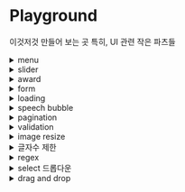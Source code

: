 # Playground

이것저것 만들어 보는 곳
특히, UI 관련 작은 파츠들

<details>
<summary>menu</summary>

## menu

### drop down

drop down menu without javascript

</details>

<details>
<summary>slider</summary>

## slider

### create react app

- [x] made slider with react-slick
- [ ] what is hammer
- [ ] what is swipeableview

[react에서 window resize 이벤트](https://velog.io/@dblee/React-resize-%EC%9D%B4%EB%B2%A4%ED%8A%B8-%EB%B0%9C%EC%83%9D-%EC%8B%9C-%EC%BB%B4%ED%8F%AC%EB%84%8C%ED%8A%B8-%EB%A6%AC%EB%A0%8C%EB%8D%94)

</details>

<details>
<summary>award</summary>

## award

- mainList : 자바스크립트로 리액트 처럼 html 삽입하는 부분.

- [convert string to DOM nodes](https://davidwalsh.name/convert-html-stings-dom-nodes)
</details>

<details>
<summary>form</summary>

## form

- 이미지 업로드
- label만 보여주고 나머지 input 부분을 숨길 수 도 있구나
- [x] formData가 뭔지 알아보기
- 이미지가 포함되면 서버에선 'content-type': 'multipart/form-data; boundary=----WebKitFormBoundaryjHlBOsNKdipheLFR' 으로 전달되고
- body엔 값이 없음

### Cypress

- npm install cypress --save-dev
- npx cypress open
- package.json과 같은 위치에 cypress.json을 만들고 baseUrl 설정 가능
- [get](https://docs.cypress.io/api/commands/get)
- [contains](https://docs.cypress.io/api/commands/contains#Examples)

#### 참고

- https://github.com/TaehwanGo/nuber-eats-frontend/blob/master/cypress/support/commands.ts
- https://github.com/TaehwanGo/nuber-eats-frontend/blob/master/cypress/integration/user/edit-profile.ts
- [label만 보여주기](https://velog.io/@minkyeong-ko/HTMLCSSJS-%EC%9D%B4%EB%AF%B8%EC%A7%80-%EC%97%85%EB%A1%9C%EB%93%9C-%ED%8C%8C%EC%9D%BC%EC%9D%B4%EB%A6%84-%EB%82%98%ED%83%80%EB%82%B4%EA%B8%B0-%ED%99%94%EB%A9%B4%EC%97%90-%EC%9D%B4%EB%AF%B8%EC%A7%80-%EB%B3%B4%EC%97%AC%EC%A3%BC%EA%B8%B0)
- [이미지 프리뷰](https://stackoverflow.com/questions/4459379/preview-an-image-before-it-is-uploaded)
- [send form data using axios](https://www.codegrepper.com/code-examples/javascript/axios+file+upload)
- [FormData](https://developer.mozilla.org/en-US/docs/Web/API/FormData/FormData)
- [javascript FormData](https://developer.mozilla.org/en-US/docs/Web/API/FormData/Using_FormData_Objects)

</details>

<details>
<summary>loading</summary>

### loading spinner while

- innerHTML로 하거나
- 로딩을 넣어놓고 style.display = 'block' or 'none' 으로도 가능
- [loading by style](https://stackoverflow.com/questions/58820229/how-to-show-loading-icon-till-await-finishes)
- [loading by innerHTML](https://stackoverflow.com/questions/60112618/how-can-i-add-a-spinner-in-javascript-while-fetch-async-is-loading-my-data)
</details>

<details>
<summary>speech bubble</summary>

### speech bubble(말풍선)

- :after와 border-color: transparent transparent transparent #ad1e51; 로 구현
- [speech bubble](https://ungdoli0916.tistory.com/753)
</details>

<details>
<summary>pagination</summary>

- [javascript pagination](https://stackoverflow.com/questions/25434813/simple-pagination-in-javascript)
</details>

<details>
<summary>validation</summary>

```html
// html validation
<input
  type="tel"
  id="phone"
  name="phone"
  placeholder="123-45-678"
  pattern="[0-9]{3}-[0-9]{2}-[0-9]{3}"
/>
```

### 참고문헌

- [validation](https://stackoverflow.com/questions/3717793/javascript-file-upload-size-validation)
- [only images allowed](https://stackoverflow.com/questions/3828554/how-to-allow-input-type-file-to-accept-only-image-files)
- [URL.revokeObjectURL](https://developer.mozilla.org/en-US/docs/Web/API/URL/revokeObjectURL)

</details>

<details>
<summary>image resize</summary>

- https://hacks.mozilla.org/2011/01/how-to-develop-a-html5-image-uploader/
- https://imagekit.io/blog/how-to-resize-image-in-javascript/

### also good

- https://stackoverflow.com/questions/23945494/use-html5-to-resize-an-image-before-upload

### best

- https://www.therogerlab.com/sandbox/pages/how-to-resize-an-image-using-javascript?s=0ea4985d74a189e8b7b547976e7192ae.291e10470774f14e0f838789eb83b8c9

</details>

<details>
<summary>글자수 제한</summary>

### html에서 event callback함수

```javascript
<textarea
  rows="10"
  class="form-control"
  id="textArea_byteLimit"
  name="textArea_byteLimit"
  onkeyup="fn_checkByte(this)"
></textarea>

// fn_checkByte(obj) => console.log(obj) : <textarea> element
```

대부분 코드가 다 똑같다.

### 참고 문헌

- https://hellcoding.tistory.com/entry/textarea-%EA%B8%80%EC%9E%90%EC%88%98-%EC%A0%9C%ED%95%9C-%EB%B0%94%EC%9D%B4%ED%8A%B8Byte-%EC%A0%9C%ED%95%9C

</details>

<details>
<summary>regex</summary>

### 참고문헌

- [드림코딩 엘리 유튜브, 정규표현식](https://youtu.be/t3M6toIflyQ)
<summary>특수문자 제한</summary>

### 참고 문헌

- https://lemondory.tistory.com/143
- [Emoji 입력 방지 함수|작성자 lovekod2hj](https://blog.naver.com/PostView.nhn?blogId=s0215hc&logNo=222284862836&categoryNo=44&parentCategoryNo=0&viewDate=&currentPage=1&postListTopCurrentPage=1&from=postView)
- https://stackoverflow.com/questions/10992921/how-to-remove-emoji-code-using-javascript
- [정규식표현식 문법](https://heropy.blog/2018/10/28/regexp/)

</details>

<details>
<summary>select 드롭다운</summary>

### 참고 문헌

- [HTML select option](https://zetawiki.com/wiki/HTML_select,_option_%ED%83%9C%EA%B7%B8)
- [select MDN](https://developer.mozilla.org/ko/docs/Web/HTML/Element/select)

</details>

<details>
<summary>drag and drop</summary>

## tutorial

### 1. draggable attribute

```html
<div draggable="true">draggable</div>
```

- draggable="true"로 지정하면 해당 element를 드래그하면 따라오는 그림이 생긴다

### 2. Handling drag and drop events with javascript

#### drag and drop의 순서 : dragstart -> dragover -> drop

To trigger an action on drag or drop on DOM elements, we’ll need to utilize the Drag and Drop API:

- ondragstart: This event handler will be attached to our draggable element and fire when a dragstart event occurs.
- ondragover: This event handler will be attached to our dropzone element and fire when a dragover event occurs.
- ondrop: This event handler will also be attached to our dropzone element and fire when a drop event occurs.

#### HTML에 event callback함수를 직접 추가하면 동적으로 자바스크립트로 HTML을 넣어도 event callback함수를 쉽게 추가할 수 있다.

```html
<div
  id="draggable-1"
  class="example-draggable"
  draggable="true"
  ondragstart="onDragStart(event)"
>
  draggable
</div>
```

#### function onDrop(event)

- dropzone을 설정 시 원하는 박스에 넣으려면 closest로 타겟을 변경해줘야 함

```javascript
const dropzone = event.target.closest('.example-dropzone');
```

그렇지 않으면 child에 append가 되어버림

### 참고 문헌

- [drag-and-drop-vanillaJS](https://www.digitalocean.com/community/tutorials/js-drag-and-drop-vanilla-js)

## sorting list with drag and drop

### drag and drop event 이해

- dragstart : 클릭을 꾹 누르고 있으면 dragstart 이벤트가 발생함
- dragover : drag를 할 수 있다는 표시가 생김
- dragenter : 해당 영역에 들어오면 발생
- dragleave : 해당 영역을 벗어나면 발생

### 참고 문헌

- [list sorting with drag and drop](https://stackoverflow.com/questions/44415228/list-sorting-with-html5-dragndrop-drop-above-or-below-depending-on-mouse)

## Drag Sort

### document.elementFromPoint(x, y)

- 화면의 x, y에(relative to the viewport) 위치한 element를 return

### Node.insertBefore()

```javascript
let insertedNode = parentNode.insertBefore(newNode, referenceNode);
```

- The Node.insertBefore() method inserts a node before a reference node as a child of a specified parent node.

### swap animation

- event.clientY : event.target안에서 x, y 값

- element.getBoundingClientRect() : 화면안에서 엘리먼트가 위치한 곳의 좌표

### 참고 문헌

- https://codepen.io/fitri/pen/VbrZQm
- https://developer.mozilla.org/en-US/docs/Web/API/Document/elementFromPoint
- https://developer.mozilla.org/en-US/docs/Web/API/Node/insertBefore
- [swap animation](https://stackoverflow.com/questions/49488035/animate-dom-elements-swapping)
- https://developer.mozilla.org/en-US/docs/Web/API/Element/getBoundingClientRect

## another example

- https://stackoverflow.com/questions/65059542/drag-and-drop-animation-vanillajs

## re ordering using react

- https://dev.to/colinmcd01/drag-drop-re-ordering-using-html-and-react-974

## animation

### 흐름

#### 1. 위치 기억

- drag event 발생한 객체의 위치를 기억

#### 2. 이동

- 시작점과 현재 위치의 차이만큼 시작점에 더한 값이 이동해야할 위치
  - 방법 1
    - 두 거리를 빼서 그 만큼 이동
      - 예상 문제점 이동 중 또 이벤트가 발생되면서 중간으로 수렴
  - 방법 2
    - 고정된 거리만큼 이동
      - 예상 문제점 이동 중 또 이벤트가 발생되면서 중간으로 수렴
      - 단, 위와 아래 방향을 잘 찾을 수 있어야 함
- 두 거리를 뺀 거리만큼 하되, onDragEnter에서 이동이 이루어 지는데 이동 중간에 다시 onDragEnter이벤트가 발생되면서 중간에 수렴하거나 점점 멀어짐
  - transition start와 end에서 flag를 만들어서 애니메이션 중간엔 onDragEnter 함수가 실행되지 않도록 함
    - 우려되는 점 : 빠르게 스크롤을 내릴 경우 비정상 적으로 작동할 가능성이 있음

#### 3. 위치파악

- 드래그 중인 요소가 다른 요소를 만났을 때 그 위치로 원본이 이동

#### 4. 위치 변경

#### 5. 드롭

- 드롭의 순간에서 최종적으로 DOM을 교체하고 애니메이션이 적용된 모슨 요소들의 스타일을 제거
  - DOM 교체를 Node.insertBefore()를 사용할 건지 아닌지 생각해봐야 함

### 분석

```html
<li
  class="item"
  draggable="true"
  ondragstart="onDragStart(event)"
  ondragover="onDragOver(event)"
>
  Draggable Element One
</li>
```

- onDragStart의 이름을 ondragstart로 하면 자기 자신을 실행하면서 Maximum call stack size exceeded 에러가 발생한다.

#### 애니메이션 도중에 모션이 꼬이는 현상

- 큐에 넣고 애니메이션 시간 동안 같은 객체라면 다시 이벤트가 발생되지 않도록 해보면 어떨까

### Element.children vs Node.childNodes

#### Node.childNodes

- 자식 노드가 포함된 NodeList를 반환
- HTMLElement뿐만 아니라 텍스트 등도 포함

#### Element.children

- 현재 요소의 자식 요소가 포함된 HTMLCollection을 반환
- 비 요소 노드는 모두 제외 됨

#### 배열 내 순서 변경

- https://zetawiki.com/wiki/%EC%9E%90%EB%B0%94%EC%8A%A4%ED%81%AC%EB%A6%BD%ED%8A%B8_%EB%B0%B0%EC%97%B4_%EC%88%9C%EC%84%9C_%EB%B0%94%EA%BE%B8%EA%B8%B0
  - temp를 하나 만들어서 둘의 값을 바꿔줌

<!-- #### setTimeout은 비동기라서 아래로 지나간 다음 마지막에 실행 됨

- 만약 setTimeout이랑 transition time이 완벽히 일치 하지 않는다면?
  - transitionEnd event를 사용해서 해보자 -->

### 버그

- 순서가 빠르게 순간적으로 여러번 바뀌는 현상

#### transition end에서 queue에 있는 객체를 하나씩 꺼내와서 실행해야 겠다.

### 참고 문헌

- https://github.com/woowa-techcamp-2020/todo-14/blob/main/doc/Drag-and-Drop-with-Animation.md
- [Element.children vs Node.childNodes](https://hogni.tistory.com/122)

## inflearn과 비교

- 선택하면 on_chosen 클래스가 li에 붙는데 css를 위한 것은 아닌 것 같다

## sortableJS

- 라이브러리 쓰니까 되게 쉽게 되는 것 같아 보이네

### 참고문헌

- https://www.codingnepalweb.com/drag-drop-list-or-draggable-list-javascript/
- https://cdnjs.com/libraries/Sortable

## youtubeHint

- 유튜브 영상 참고해서 만들기

### positionItems

```javascript
function positionItems() {
  let itemsList = document.querySelectorAll('.items .item');
  let indexCounter = 0;
  itemsList.forEach(item => {
    item.style.top = 70 * indexCounter + indexCounter * 10 + 'px';
    // 기본적으로 위치는 동일하지만(absolute) 각각 자바스크립트로 위치를 조정함
    indexCounter++;
  });
}
```

### 좌표 관련

#### offsetTop

- parentNode로 부터 떨어진 거리
- 만약 parentNode가 없다면 body(0, 0)에서 떨어진 거리

#### event.clientY

- 현재 화면(스크롤에 상관없이 상대적인)의 마우스 좌표의 Y값

### Things to do

- [ ] 코드 완전 분석
- [ ] 현재 마우스 포인터가 절반 이상 넘어가야 이동되는데 진입하자마자 이동되도록 변경해야 함

### 완전 분석

- draggable을 true로 주면 mouse up, mouse move가 동작을 안함

  - 우선 지금 따라한 것을 완전히 이해한 다음 draggable을 사용했을 때 구현방법을 생각해보자

- Array.prototype.slice()

- 순서 정렬 : order에 따라 정렬하기 때문에 order를 사용하지 않는다면 쓸 수 없음
- 애니메이션 시간 동안 resetTransition true, false 설정하는 것 : 지속 시간 동안 다시 줍는 것 막음

### 참고문헌

- https://youtu.be/PJYFQYyzRgg

# React

## CRA

- project name에 대문자가 포함될 수 없음

### drag and drop

- https://reactjsexample.com/a-react-component-built-on-top-of-sortable/
- @type/sortable

</details>
